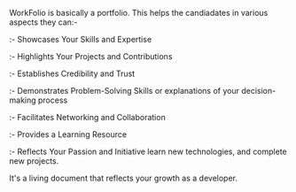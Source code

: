 WorkFolio is basically a portfolio. This helps the candiadates in various aspects they can:-

:- Showcases Your Skills and Expertise

:- Highlights Your Projects and Contributions

:- Establishes Credibility and Trust

:- Demonstrates Problem-Solving Skills or explanations of your decision-making process

:- Facilitates Networking and Collaboration

:- Provides a Learning Resource

:- Reflects Your Passion and Initiative learn new technologies, and complete new projects.

It's a living document that reflects your growth as a developer.
